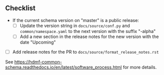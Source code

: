 ## Checklist

- If the current schema version on "master" is a public release:
  - [ ] Update the version string in `docs/source/conf.py` and `common/namespace.yaml` to the next version with the
    suffix "-alpha"
  - [ ] Add a new section in the release notes for the new version with the date "Upcoming"

- [ ] Add release notes for the PR to `docs/source/format_release_notes.rst`

See https://hdmf-common-schema.readthedocs.io/en/latest/software_process.html for more details.
